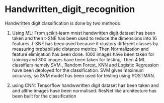 # Handwritten_digit_recognition
Handwritten digit classification is done by two methods
1. Using ML:
From scikit-learn mnist handwritten digit dataset has been taken and then t-SNE has been used to reduce the dimensions into 16 features. t-SNE has been used because it clusters different classes by measuring probabilistic distance metrics. Then Normalization and feature elimination has been done. 1000 images have been taken for training and 300 images have been taken for testing. Then 4 ML classifiers namely SVM., Random Forest, KNN and Logistic Regression have been deployed for the classification. SVM gives maximum accuracy, so SVM model has been used for testing using POSTMAN.

2. using CNN:
Tensorflow handwwritten digit dataset has been taken and and allthe images have been normalised. ResNet like architecture has been built for the classification